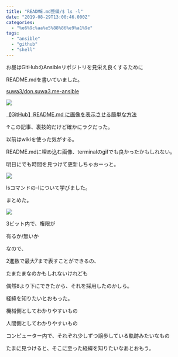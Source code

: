 ```yaml
---
title: "README.md整備/$ ls -l"
date: "2019-08-29T13:00:46.000Z"
categories: 
  - "%e6%9c%aa%e5%88%86%e9%a1%9e"
tags: 
  - "ansible"
  - "github"
  - "shell"
---
```


お昼はGitHubのAnsibleリポジトリを見栄え良くするために

README.mdを書いていました。

[suwa3/don.suwa3.me-ansible](https://github.com/suwa3/don.suwa3.me-ansible)

![](http://wp.suwa3.me/wp-content/uploads/2019/08/e382b9e382afe383aae383bce383b3e382b7e383a7e38383e38388-2019-08-29-18.16.44.png?w=986)

[【GitHub】README.md に画像を表示させる簡単な方法](https://qiita.com/ROY_M/items/2c4feb5de05535441bc8)

↑この記事、裏技的だけど確かにラクだった。

以前はwikiを使った気がする。

README.mdに埋め込む画像、terminalのgifでも良かったかもしれない。

明日にでも時間を見つけて更新しちゃおーっと。

![](http://wp.suwa3.me/wp-content/uploads/2019/08/e382b9e382afe383aae383bce383b3e382b7e383a7e38383e38388-2019-08-29-23.38.17.png?w=362)

lsコマンドの-lについて学びました。

まとめた。

![](http://wp.suwa3.me/wp-content/uploads/2019/08/rwxr-r-.png?w=600)

3ビット内で、権限が

有るか/無いか

なので、

2進数で最大7まで表すことができるの、

たまたまなのかもしれないけれども

偶然8より下にできたから、それを採用したのかしら。

経緯を知りたいとおもった。

機械側としてわかりやすいもの

人間側としてわかりやすいもの

コンピューター内で、それぞれ少しずつ譲歩している軌跡みたいなもの

たまに見つけると、そこに至った経緯を知りたいなあとおもう。
